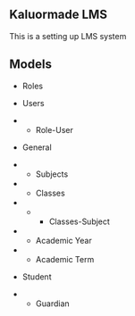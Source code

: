 ## Kaluormade LMS

This is a setting up LMS system

## Models
- Roles
- Users
- - Role-User

- General
- - Subjects
- - Classes
- - - Classes-Subject
- - Academic Year
- - Academic Term

- Student
- - Guardian
